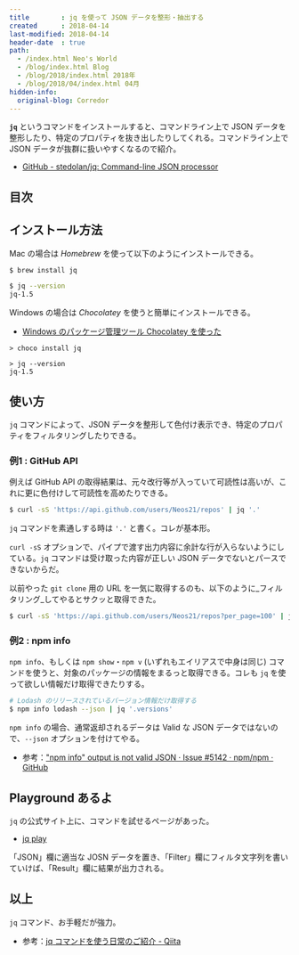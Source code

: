 ```yaml
---
title        : jq を使って JSON データを整形・抽出する
created      : 2018-04-14
last-modified: 2018-04-14
header-date  : true
path:
  - /index.html Neo's World
  - /blog/index.html Blog
  - /blog/2018/index.html 2018年
  - /blog/2018/04/index.html 04月
hidden-info:
  original-blog: Corredor
---
```


__`jq`__ というコマンドをインストールすると、コマンドライン上で JSON データを整形したり、特定のプロパティを抜き出したりしてくれる。コマンドライン上で JSON データが抜群に扱いやすくなるので紹介。

- [GitHub - stedolan/jq: Command-line JSON processor](https://github.com/stedolan/jq)

## 目次

## インストール方法

Mac の場合は _Homebrew_ を使って以下のようにインストールできる。

```bash
$ brew install jq

$ jq --version
jq-1.5
```

Windows の場合は _Chocolatey_ を使うと簡単にインストールできる。

- [Windows のパッケージ管理ツール Chocolatey を使った](/blog/2017/08/27-01.html)

```dosbatch
> choco install jq

> jq --version
jq-1.5
```

## 使い方

`jq` コマンドによって、JSON データを整形して色付け表示でき、特定のプロパティをフィルタリングしたりできる。

### 例1 : GitHub API

例えば GitHub API の取得結果は、元々改行等が入っていて可読性は高いが、これに更に色付けして可読性を高めたりできる。

```bash
$ curl -sS 'https://api.github.com/users/Neos21/repos' | jq '.'
```

`jq` コマンドを素通しする時は `'.'` と書く。コレが基本形。

`curl -sS` オプションで、パイプで渡す出力内容に余計な行が入らないようにしている。`jq` コマンドは受け取った内容が正しい JSON データでないとパースできないからだ。

以前やった `git clone` 用の URL を一気に取得するのも、以下のように_フィルタリング_してやるとサクッと取得できた。

```bash
$ curl -sS 'https://api.github.com/users/Neos21/repos?per_page=100' | jq '.[].clone_url'
```

### 例2 : npm info

`npm info`、もしくは `npm show`・`npm v` (いずれもエイリアスで中身は同じ) コマンドを使うと、対象のパッケージの情報をまるっと取得できる。コレも `jq` を使って欲しい情報だけ取得できたりする。

```bash
# Lodash のリリースされているバージョン情報だけ取得する
$ npm info lodash --json | jq '.versions'
```

`npm info` の場合、通常返却されるデータは Valid な JSON データではないので、`--json` オプションを付けてやる。

- 参考：["npm info" output is not valid JSON · Issue #5142 · npm/npm · GitHub](https://github.com/npm/npm/issues/5142)

## Playground あるよ

`jq` の公式サイト上に、コマンドを試せるページがあった。

- [jq play](https://jqplay.org/)

「JSON」欄に適当な JOSN データを置き、「Filter」欄にフィルタ文字列を書いていけば、「Result」欄に結果が出力される。

## 以上

`jq` コマンド、お手軽だが強力。

- 参考：[jq コマンドを使う日常のご紹介 - Qiita](https://qiita.com/takeshinoda@github/items/2dec7a72930ec1f658af)
